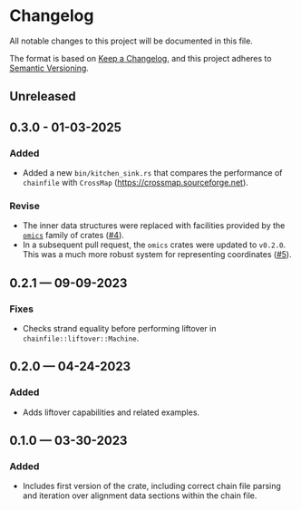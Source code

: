 # Changelog

All notable changes to this project will be documented in this file.

The format is based on [Keep a Changelog](https://keepachangelog.com/en/1.1.0/), and
this project adheres to [Semantic Versioning](https://semver.org/spec/v2.0.0.html).

## Unreleased

## 0.3.0 - 01-03-2025

### Added

- Added a new `bin/kitchen_sink.rs` that compares the performance of `chainfile`
  with `CrossMap` (https://crossmap.sourceforge.net).

### Revise

- The inner data structures were replaced with facilities provided by the
  [`omics`](https://github.com/stjude-rust-labs/omics) family of crates
  ([#4](https://github.com/stjude-rust-labs/chainfile/pull/4)).
- In a subsequent pull request, the `omics` crates were updated to `v0.2.0`.
  This was a much more robust system for representing coordinates
  ([#5](https://github.com/stjude-rust-labs/chainfile/pull/5)).

## 0.2.1 — 09-09-2023

### Fixes

- Checks strand equality before performing liftover in `chainfile::liftover::Machine`.

## 0.2.0 — 04-24-2023

### Added

- Adds liftover capabilities and related examples.

## 0.1.0 — 03-30-2023

### Added

- Includes first version of the crate, including correct chain file parsing and
  iteration over alignment data sections within the chain file.
